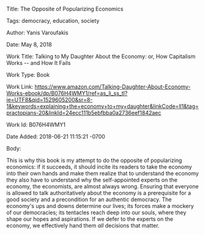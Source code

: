 Title:  The Opposite of Popularizing Economics

Tags:   democracy, education, society

Author: Yanis Varoufakis

Date:   May 8, 2018

Work Title: Talking to My Daughter About the Economy: or, How Capitalism Works -- and How It Fails

Work Type: Book

Work Link: https://www.amazon.com/Talking-Daughter-About-Economy-Works-ebook/dp/B076H4WMY1/ref=as_li_ss_tl?ie=UTF8&qid=1529605200&sr=8-1&keywords=explaining+the+economy+to+my+daughter&linkCode=ll1&tag=practopians-20&linkId=24ecc111b5ebfbba0a2736eef1842aec

Work Id: B076H4WMY1

Date Added: 2018-06-21 11:15:21 -0700

Body: 

This is why this book is my attempt to do the opposite of popularizing economics: if it succeeds, it should incite its readers to take the economy into their own hands and make them realize that to understand the economy they also have to understand why the self-appointed experts on the economy, the economists, are almost always wrong. Ensuring that everyone is allowed to talk authoritatively about the economy is a prerequisite for a good society and a precondition for an authentic democracy. The economy's ups and downs determine our lives; its forces make a mockery of our democracies; its tentacles reach deep into our souls, where they shape our hopes and aspirations. If we defer to the experts on the economy, we effectively hand them *all* decisions that matter. 


